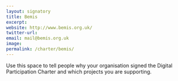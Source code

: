 ```yaml
---
layout: signatory
title: Bemis
excerpt: 
website: http://www.bemis.org.uk/
twitter-url:
email: mail@bemis.org.uk
image: 
permalink: /charter/bemis/
---
```


Use this space to tell people why your organisation signed the Digital Participation Charter and which projects you are supporting.
